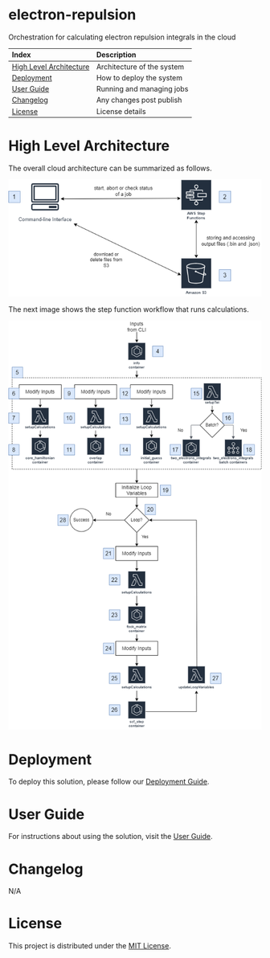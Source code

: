 # electron-repulsion

Orchestration for calculating electron repulsion integrals in the cloud

| Index                                                 | Description                                               |
|:------------------------------------------------------|:----------------------------------------------------------|
| [High Level Architecture](#High-Level-Architecture)   | Architecture of the system                                |
| [Deployment](#deployment)                             | How to deploy the system                                  |
| [User Guide](#User-Guide)                             | Running and managing jobs                                 |
| [Changelog](#Changelog)                               | Any changes post publish                                  |
| [License](#License)                                   | License details                                           |

# High Level Architecture

The overall cloud architecture can be summarized as follows.

![Architecture1](docs/images/overall_arch.png)

The next image shows the step function workflow that runs calculations.

![Architecture2](docs/images/step_functions_arch.png)

# Deployment

To deploy this solution, please follow our [Deployment Guide](docs/deployment.md).

# User Guide

For instructions about using the solution, visit the [User Guide](docs/user_guide.md).

# Changelog

N/A

# License

This project is distributed under the [MIT License](LICENSE).
